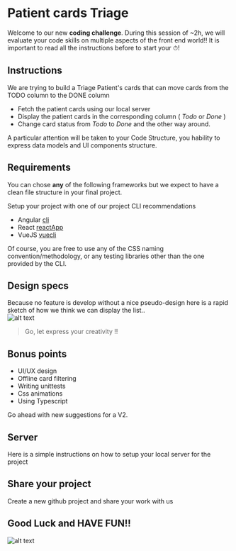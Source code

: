 # Patient cards Triage

Welcome to our new **coding challenge**.
During this session of ~2h, we will evaluate your code skills on multiple aspects of the front end world!!
It is important to read all the instructions before to start your ⏱!

## Instructions
We are trying to build a Triage Patient's cards that can move cards from the TODO column to the DONE column
  - Fetch the patient cards using our local server
  - Display the patient cards in the corresponding column ( _Todo_ or _Done_ )
  - Change card status from _Todo_ to _Done_ and the other way around.

A particular attention will be taken to your Code Structure, you hability to express data models and UI components structure.

## Requirements
You can chose **any** of the following frameworks but we expect to have a clean file structure in your final project.

Setup your project with one of our project CLI recommendations
- Angular [cli](https://cli.angular.io/)
- React [reactApp](https://create-react-app.dev/docs/getting-started/)
- VueJS [vuecli](https://cli.vuejs.org/) 

Of course, you are free to use any of the CSS naming convention/methodology, or any testing libraries other than the one provided by the CLI.

## Design specs
Because no feature is develop without a nice pseudo-design here is a rapid sketch of how we think we can display the list..  
![alt text][design]

 > Go, let express your creativity !!
 
## Bonus points
- UI/UX design
- Offline card filtering
- Writing unittests
- Css animations
- Using Typescript

Go ahead with new suggestions for a V2.

## Server
Here is a simple instructions on how to setup your local server for the project


## Share your project
Create a new github project and share your work with us

## Good Luck and HAVE FUN!!
![alt text][sponge]



[design]: https://github.com/CardioLogs/card-triage/raw/master/images/design.png

[sponge]: https://github.com/CardioLogs/card-triage/raw/master/images/sponge.gif


